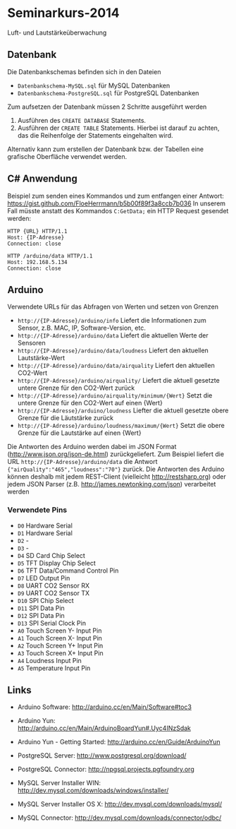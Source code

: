 # Seminarkurs-2014

Luft- und Lautstärkeüberwachung

## Datenbank

Die Datenbankschemas befinden sich in den Dateien

* `Datenbankschema-MySQL.sql` für MySQL Datenbanken
* `Datenbankschema-PostgreSQL.sql` für PostgreSQL Datenbanken

Zum aufsetzen der Datenbank müssen 2 Schritte ausgeführt werden

1. Ausführen des `CREATE DATABASE` Statements.
2. Ausführen der `CREATE TABLE` Statements. Hierbei ist darauf zu achten, das die Reihenfolge der Statements eingehalten wird.

Alternativ kann zum erstellen der Datenbank bzw. der Tabellen eine grafische Oberfläche verwendet werden.

## C# Anwendung

Beispiel zum senden eines Kommandos und zum entfangen einer Antwort: https://gist.github.com/FloeHerrmann/b5b00f89f3a8ccb7b036
In unserem Fall müsste anstatt des Kommandos `C:GetData;` ein HTTP Request gesendet werden:

```
HTTP {URL} HTTP/1.1
Host: {IP-Adresse}
Connection: close
```
```
HTTP /arduino/data HTTP/1.1
Host: 192.168.5.134
Connection: close
```

## Arduino

Verwendete URLs für das Abfragen von Werten und setzen von Grenzen

* `http://{IP-Adresse}/arduino/info` Liefert die Informationen zum Sensor, z.B. MAC, IP, Software-Version, etc.
* `http://{IP-Adresse}/arduino/data` Liefert die aktuellen Werte der Sensoren
* `http://{IP-Adresse}/arduino/data/loudness` Liefert den aktuellen Lautstärke-Wert
* `http://{IP-Adresse}/arduino/data/airquality` Liefert den aktuellen CO2-Wert
* `http://{IP-Adresse}/arduino/airquality/` Liefert die aktuell gesetzte untere Grenze für den CO2-Wert zurück
* `http://{IP-Adresse}/arduino/airquality/minimum/{Wert}` Setzt die untere Grenze für den CO2-Wert auf einen {Wert}
* `http://{IP-Adresse}/arduino/loudness` Liefter die aktuell gesetzte obere Grenze für die Läutstärke zurück
* `http://{IP-Adresse}/arduino/loudness/maximum/{Wert}` Setzt die obere Grenze für die Lautstärke auf einen {Wert}

Die Antworten des Arduino werden dabei im JSON Format (http://www.json.org/json-de.html) zurückgeliefert. Zum Beispiel liefert die URL `http://{IP-Adresse}/arduino/data` die Antwort `{"airQuality":"465","loudness":"70"}` zurück. Die Antworten des Arduino können deshalb mit jedem REST-Client (vielleicht http://restsharp.org) oder jedem JSON Parser (z.B. http://james.newtonking.com/json) verarbeitet werden

### Verwendete Pins

* `D0` Hardware Serial
* `D1` Hardware Serial
* `D2` -
* `D3` -
* `D4` SD Card Chip Select
* `D5` TFT Display Chip Select
* `D6` TFT Data/Command Control Pin
* `D7` LED Output Pin
* `D8` UART CO2 Sensor RX
* `D9` UART CO2 Sensor TX
* `D10` SPI Chip Select
* `D11` SPI Data Pin
* `D12` SPI Data Pin
* `D13` SPI Serial Clock Pin
* `A0` Touch Screen Y- Input Pin
* `A1` Touch Screen X- Input Pin
* `A2` Touch Screen Y+ Input Pin
* `A3` Touch Screen X+ Input Pin
* `A4` Loudness Input Pin
* `A5` Temperature Input Pin

## Links

* Arduino Software: http://arduino.cc/en/Main/Software#toc3
* Arduino Yun: http://arduino.cc/en/Main/ArduinoBoardYun#.Uyc4INzSdak
* Arduino Yun - Getting Started: http://arduino.cc/en/Guide/ArduinoYun

* PostgreSQL Server: http://www.postgresql.org/download/
* PostgreSQL Connector: http://npgsql.projects.pgfoundry.org
* MySQL Server Installer WIN: http://dev.mysql.com/downloads/windows/installer/
* MySQL Server Installer OS X: http://dev.mysql.com/downloads/mysql/
* MySQL Connector: http://dev.mysql.com/downloads/connector/odbc/
